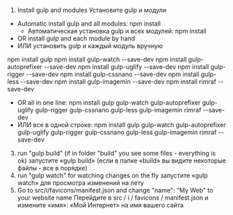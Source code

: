 
1) Install gulp and modules
   Установите gulp и модули
- Automatic install gulp and all modules: npm install
  - Автоматическая установка gulp и всех модулей: npm install
- OR install gulp and each module by hand
- ИЛИ установить gulp и каждый модуль вручную




npm install gulp
npm install gulp-watch --save-dev
npm install gulp-autoprefixer --save-dev
npm install gulp-uglify --save-dev
npm install gulp-rigger --save-dev 
npm install gulp-cssnano --save-dev
npm install gulp-less --save-dev
npm install gulp-imagemin --save-dev
npm install rimraf --save-dev

- OR all in one line: npm install gulp gulp-watch gulp-autoprefixer gulp-uglify gulp-rigger gulp-cssnano gulp-less gulp-imagemin rimraf --save-dev
- ИЛИ все в одной строке: npm install gulp gulp-watch gulp-autoprefixer gulp-uglify gulp-rigger gulp-cssnano gulp-less gulp-imagemin rimraf --save-dev
3) run "gulp build" (if in folder "build" you see some files - everything is ok)
запустите «gulp build» (если в папке «build» вы видите некоторые файлы - все в порядке)
4) run "gulp watch" for watching changes on the fly
запустите «gulp watch» для просмотра изменений на лету
5) Go to src/i/favicons/manifest.json and change "name": "My Web" to your website name
Перейдите в src / i / favicons / manifest.json и измените «имя»: «Мой Интернет» на имя вашего сайта









